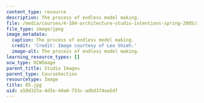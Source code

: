 ```yaml
---
content_type: resource
description: The process of endless model making.
file: /media/courses/4-104-architecture-studio-intentions-spring-2005/a50d325a4d3e40a0753cadbd374aa5df_05.jpg
file_type: image/jpeg
image_metadata:
  caption: The process of endless model making.
  credit: 'Credit: Image courtesy of Leo Shieh.'
  image-alt: The process of endless model making.
learning_resource_types: []
ocw_type: OCWImage
parent_title: Studio Images
parent_type: CourseSection
resourcetype: Image
title: 05.jpg
uid: a50d325a-4d3e-40a0-753c-adbd374aa5df
---
```

